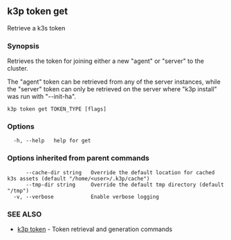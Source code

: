 ## k3p token get

Retrieve a k3s token

### Synopsis


Retrieves the token for joining either a new "agent" or "server" to the cluster.

The "agent" token can be retrieved from any of the server instances, while the "server" token
can only be retrieved on the server where "k3p install" was run with "--init-ha".


```
k3p token get TOKEN_TYPE [flags]
```

### Options

```
  -h, --help   help for get
```

### Options inherited from parent commands

```
      --cache-dir string   Override the default location for cached k3s assets (default "/home/<user>/.k3p/cache")
      --tmp-dir string     Override the default tmp directory (default "/tmp")
  -v, --verbose            Enable verbose logging
```

### SEE ALSO

* [k3p token](k3p_token.md)	 - Token retrieval and generation commands

